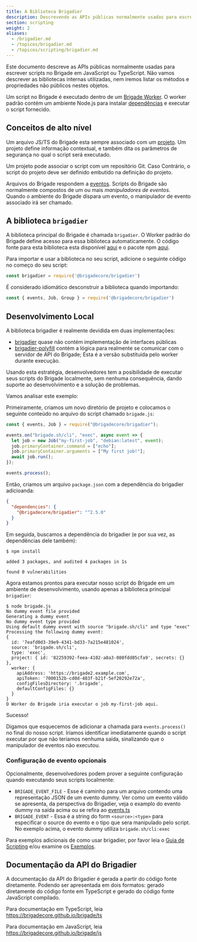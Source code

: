 ```yaml
---
title: A Biblioteca Brigadier
description: Descrevendo as APIs públicas normalmente usadas para escrever scripts no Brigade
section: scripting
weight: 2
aliases:
  - /brigadier.md
  - /topicos/brigadier.md
  - /topicos/scripting/brigadier.md
---
```


Este documento descreve as APIs públicas normalmente usadas para escrever 
scripts no Brigade em JavaScript ou TypeScript. Não vamos descrever as bibliotecas
internas utilizadas, nem iremos listar os métodos e propriedades não públicos
nestes objetos.

Um script no Brigade é executado dentro de um [Brigade Worker]. O worker padrão
contém um ambiente Node.js para instalar [dependências] e executar o script fornecido.

[Brigade Worker]: /topicos/scripting/worker
[dependências]: /topicos/scripting/dependencies

## Conceitos de alto nível

Um arquivo JS/TS do Brigade esta sempre associado com um [projeto]. Um projeto
define informação contextual, e também dita os parâmetros de segurança no qual 
o script será executado.

Um projeto pode associar o script com um repositório Git. Caso Contrário, o script
do projeto deve ser definido embutido na definição do projeto.

Arquivos do Brigade respondem a [eventos]. Scripts do Brigade são normalmente
compostos de um ou mais _manipuladores de eventos_. Quando o ambiente do Brigade
dispara um evento, o manipulador de evento associado irá ser chamado.

[projeto]: /topicos/desenvolvedor-de-projetos/projetos
[eventos]: /topicos/desenvolvedor-de-projetos/eventos

## A biblioteca `brigadier`

A biblioteca principal do Brigade é chamada `brigadier`. O Worker padrão do Brigade
define acesso para essa biblioteca automaticamente. O código fonte para esta biblioteca
esta disponível [aqui][brigadier] e o pacote npm [aqui][brigadier npm].

Para importar e usar a biblioteca no seu script, adicione o seguinte código no começo do seu script:

```javascript
const brigadier = require('@brigadecore/brigadier')
```

É considerado idiomático desconstruir a biblioteca quando importando:

```javascript
const { events, Job, Group } = require('@brigadecore/brigadier')
```

## Desenvolvimento Local

A biblioteca brigadier é realmente devidida em duas implementações:

* [brigadier] quase não contém implementação de interfaces públicas
* [brigadier-polyfill] contém a lógica para realmente se comunicar com o servidor
  de API do Brigade; Esta é a versão substituida pelo worker durante execução.

Usando esta estratégia, desenvolvedores tem a posibilidade de executar seus scripts
do Brigade localmente, sem nenhuma consequência, dando suporte ao desenvolvimento e a
solução de problemas.

Vamos analisar este exemplo:

Primeiramente, criamos um novo diretório de projeto e colocamos o seguinte conteúdo no
arquivo do script chamado `brigade.js`:

```javascript
const { events, Job } = require("@brigadecore/brigadier");

events.on("brigade.sh/cli", "exec", async event => {
  let job = new Job("my-first-job", "debian:latest", event);
  job.primaryContainer.command = ["echo"];
  job.primaryContainer.arguments = ["My first job!"];
  await job.run();
});

events.process();
```

Então, criamos um arquivo `package.json` com a dependência do brigadier adicioanda:

```json
{
  "dependencies": {
    "@brigadecore/brigadier": "^2.5.0"
  }
}
```

Em seguida, buscamos a dependência do brigadier (e por sua vez, as dependências dele também):

```plain
$ npm install

added 3 packages, and audited 4 packages in 1s

found 0 vulnerabilities
```

Agora estamos prontos para executar nosso script do Brigade em um ambiente de
desenvolvimento, usando apenas a biblioteca principal `brigadier`:

```plain
$ node brigade.js
No dummy event file provided
Generating a dummy event
No dummy event type provided
Using default dummy event with source "brigade.sh/cli" and type "exec"
Processing the following dummy event:
{
  id: '7eafd0d3-39e9-4341-bd33-7a215e481024',
  source: 'brigade.sh/cli',
  type: 'exec',
  project: { id: '82259392-feea-4102-a8a3-080fdd85cfa9', secrets: {} },
  worker: {
    apiAddress: 'https://brigade2.example.com',
    apiToken: '7000152b-cd0d-483f-b21f-5ef20292e72a',
    configFilesDirectory: '.brigade',
    defaultConfigFiles: {}
  }
}
O Worker do Brigade iria executar o job my-first-job aqui.
```

Sucesso!

Digamos que esquecemos de adicionar a chamada para `events.process()`
no final do nosso script. Iriamos identificar imediatamente quando o script
executar por que não teriamos nenhuma saída, sinalizando que o manipulador
de eventos não executou.

### Configuração de evento opcionais

Opcionalmente, desenvolvedores podem prover a seguinte configuração quando executando seus
scripts localmente:

  * `BRIGADE_EVENT_FILE` - Esse é caminho para um arquivo contendo uma representação
    JSON de um evento dummy. Ver como um evento válido se apresenta, da perspectiva do
    Brigadier, veja o examplo do evento dummy na saída acima ou se refira ao [events.ts]
  * `BRIGADE_EVENT` - Essa é a string do form `<source>:<type>` para especificar o source
    do evento e o tipo que sera manipulado pelo script. No exemplo acima, o evento dummy
    utiliza `brigade.sh/cli:exec`

Para exemplos adicionais de como usar brigadier, por favor leia o [Guia de Scripting]
e/ou examine os [Exemplos].

[brigadier]: https://github.com/brigadecore/brigade/tree/main/v2/brigadier
[brigadier npm]: https://www.npmjs.com/package/@brigadecore/brigadier
[brigadier-polyfill]: https://github.com/brigadecore/brigade/tree/main/v2/brigadier-polyfill
[Guia de Scripting]: /topicos/scripting/guia
[events.ts]: https://github.com/brigadecore/brigade/tree/main/v2/brigadier/src/events.ts
[Exemplos]: /topicos/exemplos

## Documentação da API do Brigadier

A documentação da API do Brigadier é gerada a partir do código fonte diretamente.
Podendo ser apresentada em dois formatos: gerado diretamente do código fonte em
TypeScript e gerado do código fonte JavaScript compilado.

Para documentação em TypeScript, leia https://brigadecore.github.io/brigade/ts

Para documentação em JavaScript, leia https://brigadecore.github.io/brigade/js
